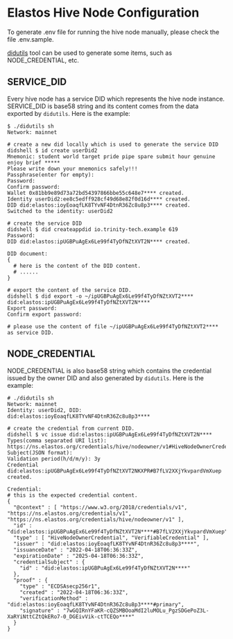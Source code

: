 Elastos Hive Node Configuration
===============================

To generate .env file for running the hive node manually, please check the file .env.sample.

[didutils](https://github.com/elastos/Elastos.DID.Java.SDK/releases) tool can be used to generate some items, such as NODE_CREDENTIAL, etc.

## SERVICE_DID

Every hive node has a service DID which represents the hive node instance. SERVICE_DID is base58 string and its content comes from the data exported by `didutils`. Here is the example:

```shell
$ ./didutils sh
Network: mainnet

# create a new did locally which is used to generate the service DID
didshell $ id create userDid2
Mnemonic: student world target pride pipe spare submit hour genuine enjoy brief *****
Please write down your mnemonics safely!!!
Passphrase(enter for empty): 
Password: 
Confirm password: 
Wallet 0x81bb9e89d73a72bd54397866bbe55c648e7**** created.
Identity userDid2:ee8c5edff928cf49d68e82f0d16d**** created.
DID did:elastos:ioyEoaqfLK8TYvNF4DtnR36Zc8u8p3**** created.
Switched to the identity: userDid2

# create the service DID
didshell $ did createappdid io.trinity-tech.example 619
Password: 
DID did:elastos:ipUGBPuAgEx6Le99f4TyDfNZtXVT2N**** created.

DID document:
{
  # here is the content of the DID content.
  # ......
}

# export the content of the service DID.
didshell $ did export -o ~/ipUGBPuAgEx6Le99f4TyDfNZtXVT2**** did:elastos:ipUGBPuAgEx6Le99f4TyDfNZtXVT2N****
Export password: 
Confirm export password: 

# please use the content of file ~/ipUGBPuAgEx6Le99f4TyDfNZtXVT2**** as service DID.
```

## NODE_CREDENTIAL

NODE_CREDENTIAL is also base58 string which contains the credential issued by the owner DID and also generated by `didutils`. Here is the example:

```shell
# ./didutils sh
Network: mainnet
Identity: userDid2, DID: did:elastos:ioyEoaqfLK8TYvNF4DtnR36Zc8u8p3****

# create the credential from current DID.
didshell $ vc issue did:elastos:ipUGBPuAgEx6Le99f4TyDfNZtXVT2N****
Types(comma separated URI list): https://ns.elastos.org/credentials/hive/nodeowner/v1#HiveNodeOwnerCredential
Subject(JSON format): 
Validation period(h/d/m/y): 3y
Credential did:elastos:ipUGBPuAgEx6Le99f4TyDfNZtXVT2NKXPR#B7fLV2XXjYkvpardVmXuep created.

Credential:
# this is the expected credential content.
{
  "@context" : [ "https://www.w3.org/2018/credentials/v1", "https://ns.elastos.org/credentials/v1", "https://ns.elastos.org/credentials/hive/nodeowner/v1" ],
  "id" : "did:elastos:ipUGBPuAgEx6Le99f4TyDfNZtXVT2N****#B7fLV2XXjYkvpardVmXuep",
  "type" : [ "HiveNodeOwnerCredential", "VerifiableCredential" ],
  "issuer" : "did:elastos:ioyEoaqfLK8TYvNF4DtnR36Zc8u8p3****",
  "issuanceDate" : "2022-04-18T06:36:33Z",
  "expirationDate" : "2025-04-18T06:36:33Z",
  "credentialSubject" : {
    "id" : "did:elastos:ipUGBPuAgEx6Le99f4TyDfNZtXVT2N****"
  },
  "proof" : {
    "type" : "ECDSAsecp256r1",
    "created" : "2022-04-18T06:36:33Z",
    "verificationMethod" : "did:elastos:ioyEoaqfLK8TYvNF4DtnR36Zc8u8p3****#primary",
    "signature" : "7wGQIRnYFaKR-cQZSMBOoaMdI2luMOLu_PgzSDGePoZ3L-XaRYiNttCZtQkERo7-0_DGEivVik-ctTCEQo****"
  }
}
```
